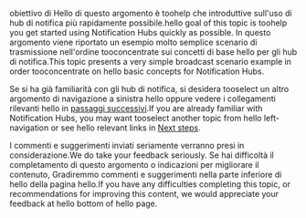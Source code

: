 
<span data-ttu-id="6fa3f-101">obiettivo di Hello di questo argomento è toohelp che introduttive sull'uso di hub di notifica più rapidamente possibile.</span><span class="sxs-lookup"><span data-stu-id="6fa3f-101">hello goal of this topic is toohelp you get started using Notification Hubs quickly as possible.</span></span> <span data-ttu-id="6fa3f-102">In questo argomento viene riportato un esempio molto semplice scenario di trasmissione nell'ordine tooconcentrate sui concetti di base hello per gli hub di notifica.</span><span class="sxs-lookup"><span data-stu-id="6fa3f-102">This topic presents a very simple broadcast scenario example in order tooconcentrate on hello basic concepts for Notification Hubs.</span></span>

<span data-ttu-id="6fa3f-103">Se si ha già familiarità con gli hub di notifica, si desidera tooselect un altro argomento di navigazione a sinistra hello oppure vedere i collegamenti rilevanti hello in [passaggi successivi](#next-steps).</span><span class="sxs-lookup"><span data-stu-id="6fa3f-103">If you are already familiar with Notification Hubs, you may want tooselect another topic from hello left-navigation or see hello relevant links in [Next steps](#next-steps).</span></span>

<span data-ttu-id="6fa3f-104">I commenti e suggerimenti inviati seriamente verranno presi in considerazione.</span><span class="sxs-lookup"><span data-stu-id="6fa3f-104">We do take your feedback seriously.</span></span> <span data-ttu-id="6fa3f-105">Se hai difficoltà il completamento di questo argomento o indicazioni per migliorare il contenuto, Gradiremmo commenti e suggerimenti nella parte inferiore di hello della pagina hello.</span><span class="sxs-lookup"><span data-stu-id="6fa3f-105">If you have any difficulties completing this topic, or recommendations for improving this content, we would appreciate your feedback at hello bottom of hello page.</span></span>

